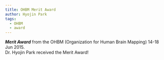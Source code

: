 ```yaml
---
title: OHBM Merit Award
author: Hyojin Park
tags:
  - OHBM
  - award
---
```

***Merit Award*** from the OHBM (Organization for Human Brain Mapping) 14-18 Jun 2015. <br>
Dr. Hyojin Park received the Merit Award! 
